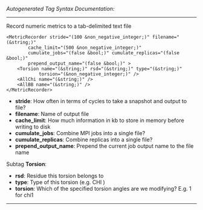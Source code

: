 _Autogenerated Tag Syntax Documentation:_

---
Record numeric metrics to a tab-delimited text file

```
<MetricRecorder stride="(100 &non_negative_integer;)" filename="(&string;)"
        cache_limit="(500 &non_negative_integer;)"
        cumulate_jobs="(false &bool;)" cumulate_replicas="(false &bool;)"
        prepend_output_name="(false &bool;)" >
    <Torsion name="(&string;)" rsd="(&string;)" type="(&string;)"
            torsion="(&non_negative_integer;)" />
    <AllChi name="(&string;)" />
    <AllBB name="(&string;)" />
</MetricRecorder>
```

-   **stride**: How often in terms of cycles to take a snapshot and output to file?
-   **filename**: Name of output file
-   **cache_limit**: How much information in kb to store in memory before writing to disk
-   **cumulate_jobs**: Combine MPI jobs into a single file?
-   **cumulate_replicas**: Combine replicas into a single file?
-   **prepend_output_name**: Prepend the current job output name to the file name


Subtag **Torsion**:   

-   **rsd**: Residue this torsion belongs to
-   **type**: Type of this torsion (e.g. CHI )
-   **torsion**: Which of the specified torsion angles are we modifying? E.g. 1 for chi1

---
